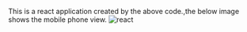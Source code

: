 This is a react application created by the above code.,the below image shows the mobile phone view.
![react](https://github.com/254ann/REACT/assets/108072433/cd6998fd-8536-491a-99a3-66e1cc6e3a41)
